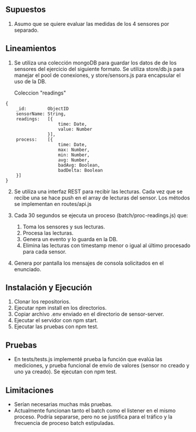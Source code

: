 ## Supuestos 
1. Asumo que se quiere evaluar las medidas de los 4 sensores por separado. 

## Lineamientos

1. Se utiliza una colección mongoDB para guardar los datos de de los sensores del ejercicio del siguiente formato. Se utiliza store/db.js para manejar el pool de conexiones, y store/sensors.js para encapsular el uso de la DB. 

    Coleccion "readings"
```
{
    _id:        ObjectID
    sensorName: String,
    readings:   [{ 
                    time: Date,
                    value: Number
                }],
    process:    [{
                    time: Date,
                    max: Number,
                    min: Number,
                    avg: Number,
                    badAvg: Boolean,
                    badDelta: Boolean 
    }]
}
```
2. Se utiliza una interfaz REST para recibir las lecturas. Cada vez que se recibe una se hace push en el array de lecturas del sensor. Los métodos se implementan en routes/api.js

3. Cada 30 segundos se ejecuta un proceso (batch/proc-readings.js) que:
    1. Toma los sensores y sus lecturas.
    2. Procesa las lecturas.
    3. Genera un evento y lo guarda en la DB.
    4. Elimina las lecturas con timestamp menor o igual al último procesado para cada sensor.
4. Genera por pantalla los mensajes de consola solicitados en el enunciado. 

## Instalación y Ejecución
1. Clonar los repositorios. 
2. Ejecutar npm install en los directorios.
3. Copiar archivo .env enviado en el directorio de sensor-server.
4. Ejecutar el servidor con npm start.
5. Ejecutar las pruebas con npm test. 

## Pruebas
* En tests/tests.js implementé prueba la función que evalúa las mediciones, y prueba funcional de envío de valores (sensor no creado y uno ya creado). Se ejecutan con npm test. 

## Limitaciones
* Serían necesarias muchas más pruebas. 
* Actualmente funcionan tanto el batch como el listener en el mismo proceso. Podría separarse, pero no se justifica para el tráfico y la frecuencia de proceso batch estipuladas.

